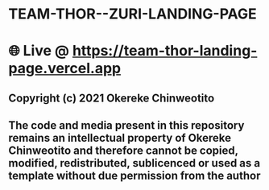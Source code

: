 # TEAM-THOR--ZURI-LANDING-PAGE

# 🌐 Live @ https://team-thor-landing-page.vercel.app

## Copyright (c) 2021 Okereke Chinweotito
## The code and media present in this repository remains an intellectual property of Okereke Chinweotito and therefore cannot be copied, modified, redistributed, sublicenced or used as a template without due permission from the author
